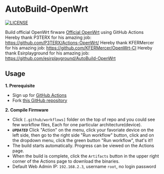 # AutoBuild-OpenWrt
[![LICENSE](https://img.shields.io/github/license/mashape/apistatus.svg?style=flat&logo=github&label=LICENSE)](https://github.com/MoonlitNight/GA-AutoBuild-OpenWrt/blob/master/LICENSE)

Build official OpenWrt firware [Official OpenWrt](https://github.com/openwrt/openwrt) using GitHub Actions  
Hereby thank P3TERX for his amazing job: https://github.com/P3TERX/Actions-OpenWrt/
Hereby thank KFERMercer for his amazing job: https://github.com/KFERMercer/OpenWrt-CI
Hereby thank Esirplayground for his amazing job: https://github.com/esirplayground/AutoBuild-OpenWrt

## Usage

**1. Prerequisite**
  - Sign up for [GitHub Actions](https://github.com/features/actions/signup)
  - Fork [this GitHub repository](https://github.com/MoonlitNight/GA-AutoBuild-OpenWrt)
    
**2. Compile Firmware**
  - Click `[.github/workflows]` folder on the top of repo and you could see few workflow files, Each for one particular architecture(device).
  - ***`UPDATED`*** Click "Action" on the menu, click your favoriate device on the left side, then go to the right side "Run workflow" button, click and on the dropdown menu, click the green button "Run workflow", that's it!!
  - The build starts automatically. Progress can be viewed on the Actions page.
  - When the build is complete, click the `Artifacts` button in the upper right corner of the Actions page to download the binaries.
  - Default Web Admin IP: `192.168.2.3`, username `root`, no login password
